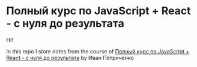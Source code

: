 # Полный курс по JavaScript + React - с нуля до результата

Hi!

In this repo I store notes from the course of [Полный курс по JavaScript + React - с нуля до результата](https://www.udemy.com/course/javascript_full/) by Иван Петриченко
